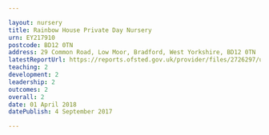 ```yaml
---

layout: nursery
title: Rainbow House Private Day Nursery
urn: EY217910
postcode: BD12 0TN
address: 29 Common Road, Low Moor, Bradford, West Yorkshire, BD12 0TN
latestReportUrl: https://reports.ofsted.gov.uk/provider/files/2726297/urn/EY217910.pdf
teaching: 2
development: 2
leadership: 2
outcomes: 2
overall: 2
date: 01 April 2018 
datePublish: 4 September 2017

---
```

